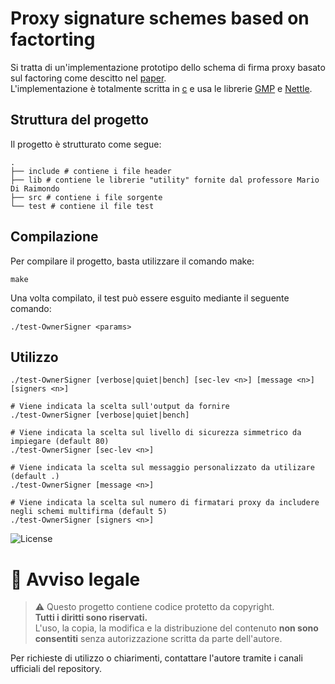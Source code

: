 # Proxy signature schemes based on factorting


Si tratta di un'implementazione prototipo dello schema di firma proxy basato sul factoring come descitto nel [paper](https://www.sciencedirect.com/science/article/abs/pii/S0020019002003678).  
L'implementazione è totalmente scritta in [c](<https://en.wikipedia.org/wiki/C_(programming_language)>) e usa le librerie [GMP](https://gmplib.org) e [Nettle](http://www.lysator.liu.se/~nisse/nettle/).

## Struttura del progetto

Il progetto è strutturato come segue:

```shell
.
├── include # contiene i file header
├── lib # contiene le librerie "utility" fornite dal professore Mario Di Raimondo
├── src # contiene i file sorgente
└── test # contiene il file test
```


## Compilazione

Per compilare il progetto, basta utilizzare il comando make:

```shell
make 
```

Una volta compilato, il test può essere esguito mediante il seguente comando:

```shell
./test-OwnerSigner <params>
```

## Utilizzo

```shell
./test-OwnerSigner [verbose|quiet|bench] [sec-lev <n>] [message <n>] [signers <n>]
```

```shell
# Viene indicata la scelta sull'output da fornire
./test-OwnerSigner [verbose|quiet|bench]
```

```shell
# Viene indicata la scelta sul livello di sicurezza simmetrico da impiegare (default 80)
./test-OwnerSigner [sec-lev <n>]
```

```shell
# Viene indicata la scelta sul messaggio personalizzato da utilizare (default .)
./test-OwnerSigner [message <n>]
```

```shell
# Viene indicata la scelta sul numero di firmatari proxy da includere negli schemi multifirma (default 5)
./test-OwnerSigner [signers <n>]
```

![License](https://img.shields.io/badge/license-All%20Rights%20Reserved-red)

# 🚫 Avviso legale

> ⚠️ Questo progetto contiene codice protetto da copyright.  
> **Tutti i diritti sono riservati.**  
> L'uso, la copia, la modifica e la distribuzione del contenuto **non sono consentiti** senza autorizzazione scritta da parte dell'autore.

Per richieste di utilizzo o chiarimenti, contattare l'autore tramite i canali ufficiali del repository.


